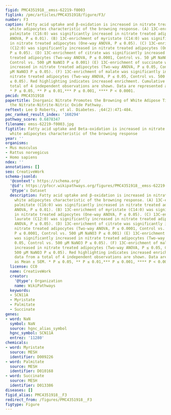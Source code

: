 ```yaml
---
figid: PMC4351918__emss-62219-f0003
figlink: /pmc/articles/PMC4351918/figure/F3/
number: F3
caption: Fatty acid uptake and β-oxidation is increased in nitrate treated primary
  white adipocytes characteristic of the browning response. (A) 13C-enrichment of
  palmitate (C16:0) was significantly increased in nitrate treated adipocytes (One-way
  ANOVA, P ≤ 0.01). (B) 13C-enrichment of myristate (C14:0) was significantly increased
  in nitrate treated adipocytes (One-way ANOVA, P ≤ 0.05). (C) 13C-enrichment of laurate
  (C12:0) was significantly increased in nitrate treated adipocytes (One-way ANOVA,
  P ≤ 0.05). (D) 13C-enrichment of citrate was significantly increased in nitrate
  treated adipocytes (Two-way ANOVA, P ≤ 0.0001, Control vs. 50 μM NaNO3 P ≤ 0.0001,
  Control vs. 500 μM NaNO3 P ≤ 0.001) (E) 13C-enrichment of succinate was significantly
  increased in nitrate treated adipocytes (Two-way ANOVA, P ≤ 0.05, Control vs. 500
  μM NaNO3 P ≤ 0.05). (F) 13C-enrichment of malate was significantly increased in
  nitrate treated adipocytes (Two-way ANOVA, P ≤ 0.05, Control vs. 500 μM NaNO3 P
  ≤ 0.05). Red highlighting indicates increased enrichment. Cumulative data from a
  total of 4 independent observations are shown. Data are represented as Mean ± SEM.
  * P ≤ 0.05, ** P ≤ 0.01,*** P ≤ 0.001, **** P < 0.0001.
pmcid: PMC4351918
papertitle: Inorganic Nitrate Promotes the Browning of White Adipose Tissue through
  the Nitrate-Nitrite-Nitric Oxide Pathway.
reftext: Lee D Roberts, et al. Diabetes. ;64(2):471-484.
pmc_ranked_result_index: '160294'
pathway_score: 0.6878347
filename: emss-62219-f0003.jpg
figtitle: Fatty acid uptake and Beta-oxidation is increased in nitrate treated primary
  white adipocytes characteristic of the browning response
year: ''
organisms:
- Mus musculus
- Rattus norvegicus
- Homo sapiens
ndex: ''
annotations: []
seo: CreativeWork
schema-jsonld:
  '@context': https://schema.org/
  '@id': https://pfocr.wikipathways.org/figures/PMC4351918__emss-62219-f0003.html
  '@type': Dataset
  description: Fatty acid uptake and β-oxidation is increased in nitrate treated primary
    white adipocytes characteristic of the browning response. (A) 13C-enrichment of
    palmitate (C16:0) was significantly increased in nitrate treated adipocytes (One-way
    ANOVA, P ≤ 0.01). (B) 13C-enrichment of myristate (C14:0) was significantly increased
    in nitrate treated adipocytes (One-way ANOVA, P ≤ 0.05). (C) 13C-enrichment of
    laurate (C12:0) was significantly increased in nitrate treated adipocytes (One-way
    ANOVA, P ≤ 0.05). (D) 13C-enrichment of citrate was significantly increased in
    nitrate treated adipocytes (Two-way ANOVA, P ≤ 0.0001, Control vs. 50 μM NaNO3
    P ≤ 0.0001, Control vs. 500 μM NaNO3 P ≤ 0.001) (E) 13C-enrichment of succinate
    was significantly increased in nitrate treated adipocytes (Two-way ANOVA, P ≤
    0.05, Control vs. 500 μM NaNO3 P ≤ 0.05). (F) 13C-enrichment of malate was significantly
    increased in nitrate treated adipocytes (Two-way ANOVA, P ≤ 0.05, Control vs.
    500 μM NaNO3 P ≤ 0.05). Red highlighting indicates increased enrichment. Cumulative
    data from a total of 4 independent observations are shown. Data are represented
    as Mean ± SEM. * P ≤ 0.05, ** P ≤ 0.01,*** P ≤ 0.001, **** P < 0.0001.
  license: CC0
  name: CreativeWork
  creator:
    '@type': Organization
    name: WikiPathways
  keywords:
  - SCN11A
  - Myristate
  - Palmitate
  - Succinate
genes:
- word: NaN
  symbol: NaN
  source: hgnc_alias_symbol
  hgnc_symbol: SCN11A
  entrez: '11280'
chemicals:
- word: Myristate
  source: MESH
  identifier: D009226
- word: Palmitate
  source: MESH
  identifier: D010168
- word: Succinate
  source: MESH
  identifier: D013386
diseases: []
figid_alias: PMC4351918__F3
redirect_from: /figures/PMC4351918__F3
figtype: Figure
---
```

